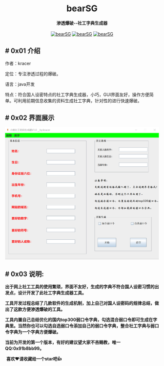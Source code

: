 <h1 align="center" >bearSG</h1>

<h4 align="center" >渗透爆破--社工字典生成器</h3>
<p align="center">
    <a href="https://github.com/kracer127/bearSG"><img alt="bearSG" src="https://visitor-badge.glitch.me/badge?page_id=kracer127.bearSG"></a>
    <a href="https://github.com/kracer127/bearSG"><img alt="bearSG" src="https://img.shields.io/github/stars/kracer127/bearSG.svg"></a>
    <a href="https://github.com/kracer127/bearSG/releases"><img alt="bearSG" src="https://img.shields.io/github/release/kracer127/bearSG.svg"></a>
</p>

## # 0x01 介绍

作者：kracer

定位：专注渗透过程的爆破。

语言：java开发

特点：符合国人设密特点的社工字典生成器，小巧，GUI界面友好，操作方便简单。可利用前期信息收集的资料生成社工字典，针对性的进行快速爆破。



## # 0x02 界面展示

![界面](\imgs\界面.png)



## # 0x03 说明:

​	**出于网上社工工具的使用繁琐，界面不友好，生成的字典不符合国人设密习惯的出发点，设计开发了此社工字典生成器工具。**

​	**工具开发过程总结了几款软件的生成机制，加上自己对国人设密码的规律总结，做出了这款方便渗透爆破的工具。**

​	**工具内置自己总结优化的国内top300弱口令字典，勾选混合弱口令即可生成在字典里。当然你也可以勾选自选弱口令添加自己的弱口令字典，整合社工字典与弱口令字典为一个字典方便爆破。**

​	**当前为开发的第一个版本，有好的建议望大家不吝赐教，唯一QQ:0x91b8bb99。**

​	**喜欢❤️请收藏给一个star吧👍**